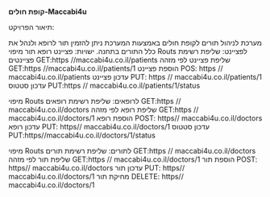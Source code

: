                                                                                                                                                                         
**קופת חולים-Maccabi4u**

תיאור הפרויקט:

מערכת לניהול תורים לקופת חולים  באמצעות המערכת ניתן להזמין תור לרופא 
ולנהל את כלל התורים בתחנה.
ישויות:
פציינט
רופא
תור
מיפוי Routs לפציינט:
שליפת רשימת פציינטים	GET:https //maccabi4u.co.il/patients
שליפת פציינט לפי מזהה	GET:https //maccabi4u.co.il/patients/1
הוספת פציינט	POS: https // maccabi4u.co.il/patients
עדכון פציינט	PUT: https // maccabi4u.co.il/patients/1
עדכון סטטוס	PUT:https // maccabi4u.co.il/patients/1/status

מיפוי Routs לרופאים:
שליפת רשימת רופאים	GET:https // maccabi4u.co.il/doctors
שליפת רופא לפי מזהה	GET:https // maccabi4u.co.il/doctors/1
הוספת רופא	POST: https// maccabi4u.co.il/doctors
עדכון רופא	PUT: https// maccabi4u.co.il/doctors/1
עדכון סטטוס	PUT:https//maccabi4u.co.il/doctors/1/status
	
מיפוי Routs לתורים:	
שליפת רשימת תורים	GET:https // maccabi4u.co.il/doctors
שליפת תור לפי מזהה	GET:https // maccabi4u.co.il/doctors/1
הוספת תור	POST: https// maccabi4u.co.il/doctors
עדכון תור	PUT: https// maccabi4u.co.il/doctors/1
מחיקת תור	DELETE: https// maccabi4u.co.il/doctors/1
<!--stackedit_data:
eyJoaXN0b3J5IjpbMTQ1MDY5NDc1MV19
-->
